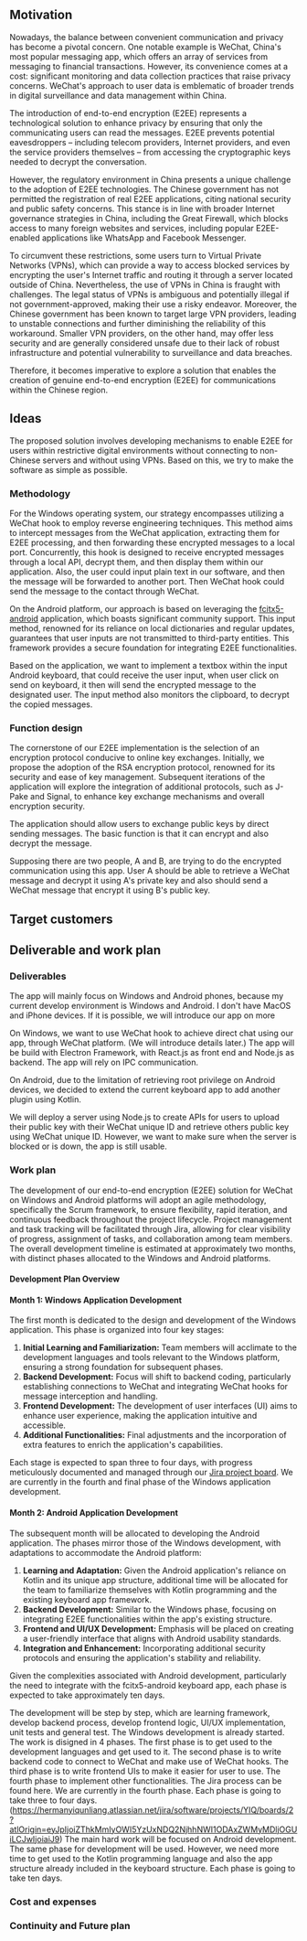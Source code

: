 ## Motivation
Nowadays, the balance between convenient communication and privacy has become a pivotal concern. One notable example is WeChat, China's most popular messaging app, which offers an array of services from messaging to financial transactions. However, its convenience comes at a cost: significant monitoring and data collection practices that raise privacy concerns. WeChat's approach to user data is emblematic of broader trends in digital surveillance and data management within China. 

The introduction of end-to-end encryption (E2EE) represents a technological solution to enhance privacy by ensuring that only the communicating users can read the messages. E2EE prevents potential eavesdroppers – including telecom providers, Internet providers, and even the service providers themselves – from accessing the cryptographic keys needed to decrypt the conversation.

However, the regulatory environment in China presents a unique challenge to the adoption of E2EE technologies. The Chinese government has not permitted the registration of real E2EE applications, citing national security and public safety concerns. This stance is in line with broader Internet governance strategies in China, including the Great Firewall, which blocks access to many foreign websites and services, including popular E2EE-enabled applications like WhatsApp and Facebook Messenger.

To circumvent these restrictions, some users turn to Virtual Private Networks (VPNs), which can provide a way to access blocked services by encrypting the user's Internet traffic and routing it through a server located outside of China. Nevertheless, the use of VPNs in China is fraught with challenges. The legal status of VPNs is ambiguous and potentially illegal if not government-approved, making their use a risky endeavor. Moreover, the Chinese government has been known to target large VPN providers, leading to unstable connections and further diminishing the reliability of this workaround. Smaller VPN providers, on the other hand, may offer less security and are generally considered unsafe due to their lack of robust infrastructure and potential vulnerability to surveillance and data breaches.

Therefore, it becomes imperative to explore a solution that enables the creation of genuine end-to-end encryption (E2EE) for communications within the Chinese region.
## Ideas
The proposed solution involves developing mechanisms to enable E2EE for users within restrictive digital environments without connecting to non-Chinese servers and without using VPNs. Based on this, we try to make the software as simple as possible. 
### Methodology
For the Windows operating system, our strategy encompasses utilizing a WeChat hook to employ reverse engineering techniques. This method aims to intercept messages from the WeChat application, extracting them for E2EE processing, and then forwarding these encrypted messages to a local port. Concurrently, this hook is designed to receive encrypted messages through a local API, decrypt them, and then display them within our application. Also, the user could input plain text in our software, and then the message will be forwarded to another port. Then WeChat hook could send the message to the contact through WeChat. 

On the Android platform, our approach is based on leveraging the [fcitx5-android](https://github.com/fcitx5-android/fcitx5-android) application, which boasts significant community support. This input method, renowned for its reliance on local dictionaries and regular updates, guarantees that user inputs are not transmitted to third-party entities. This framework provides a secure foundation for integrating E2EE functionalities. 

Based on the application, we want to implement a textbox within the input Android keyboard, that could receive the user input, when user click on send on keyboard, it then will send the encrypted message to the designated user. The input method also monitors  the clipboard, to decrypt the copied messages. 
### Function design
The cornerstone of our E2EE implementation is the selection of an encryption protocol conducive to online key exchanges. Initially, we propose the adoption of the RSA encryption protocol, renowned for its security and ease of key management. Subsequent iterations of the application will explore the integration of additional protocols, such as J-Pake and Signal, to enhance key exchange mechanisms and overall encryption security. 

The application should allow users to exchange public keys by direct sending messages. The basic function is that it can encrypt and also decrypt the message. 

Supposing there are two people, A and B, are trying to do the encrypted communication using this app. User A should be able to retrieve a WeChat message and decrypt it using A's private key and also should send a WeChat message that encrypt it using B's public key. 


## Target customers

## Deliverable and work plan
### Deliverables 
The app will mainly focus on Windows and Android phones, because my current develop environment is Windows and Android. I don't have MacOS and iPhone devices. If it is possible, we will introduce our app on more 

On Windows, we want to use WeChat hook to achieve direct chat using our app, through WeChat platform. (We will introduce details later.)  The app will be build with Electron Framework, with React.js as front end and Node.js as backend. The app will rely on IPC communication. 

On Android, due to the limitation of retrieving root privilege on Android devices, we decided to extend the current keyboard app to add another plugin using Kotlin. 

We will deploy a server using Node.js to create APIs for users to upload their public key with their WeChat unique ID and retrieve others public key using WeChat unique ID. However, we want to make sure when the server is blocked or is down, the app is still usable. 
### Work plan
The development of our end-to-end encryption (E2EE) solution for WeChat on Windows and Android platforms will adopt an agile methodology, specifically the Scrum framework, to ensure flexibility, rapid iteration, and continuous feedback throughout the project lifecycle. Project management and task tracking will be facilitated through Jira, allowing for clear visibility of progress, assignment of tasks, and collaboration among team members. The overall development timeline is estimated at approximately two months, with distinct phases allocated to the Windows and Android platforms.
#### Development Plan Overview
#### Month 1: Windows Application Development

The first month is dedicated to the design and development of the Windows application. This phase is organized into four key stages:

1. **Initial Learning and Familiarization:** Team members will acclimate to the development languages and tools relevant to the Windows platform, ensuring a strong foundation for subsequent phases.
2. **Backend Development:** Focus will shift to backend coding, particularly establishing connections to WeChat and integrating WeChat hooks for message interception and handling.
3. **Frontend Development:** The development of user interfaces (UI) aims to enhance user experience, making the application intuitive and accessible.
4. **Additional Functionalities:** Final adjustments and the incorporation of extra features to enrich the application's capabilities.

Each stage is expected to span three to four days, with progress meticulously documented and managed through our [Jira project board](https://hermanyiqunliang.atlassian.net/jira/software/projects/YIQ/boards/2?atlOrigin=eyJpIjoiZThkMmIyOWI5YzUxNDQ2NjhhNWI1ODAxZWMyMDljOGUiLCJwIjoiaiJ9). We are currently in the fourth and final phase of the Windows application development.

#### Month 2: Android Application Development

The subsequent month will be allocated to developing the Android application. The phases mirror those of the Windows development, with adaptations to accommodate the Android platform:

1. **Learning and Adaptation:** Given the Android application's reliance on Kotlin and its unique app structure, additional time will be allocated for the team to familiarize themselves with Kotlin programming and the existing keyboard app framework.
2. **Backend Development:** Similar to the Windows phase, focusing on integrating E2EE functionalities within the app's existing structure.
3. **Frontend and UI/UX Development:** Emphasis will be placed on creating a user-friendly interface that aligns with Android usability standards.
4. **Integration and Enhancement:** Incorporating additional security protocols and ensuring the application's stability and reliability.

Given the complexities associated with Android development, particularly the need to integrate with the fcitx5-android keyboard app, each phase is expected to take approximately ten days.


The development will be step by step, which are learning framework, develop backend process, develop frontend logic, UI/UX implementation, unit tests and general test.
The Windows development is already started. The work is disigned in 4 phases. The first phase is to get used to the development languages and get used to it. The second phase is to write backend code to connect to WeChat and make use of WeChat hooks. The third phase is to write frontend UIs to make it easier for user to use. The fourth phase to implement other functionalities.  The Jira process can be found here. We are currently in the fourth phase. Each phase is going to take three to four days. (https://hermanyiqunliang.atlassian.net/jira/software/projects/YIQ/boards/2?atlOrigin=eyJpIjoiZThkMmIyOWI5YzUxNDQ2NjhhNWI1ODAxZWMyMDljOGUiLCJwIjoiaiJ9) 
The main hard work will be focused on Android development. The same phase for development will be used. However, we need more time to get used to the Kotlin programming language and also the app structure already included in the keyboard structure. Each phase is going to take ten days. 
### Cost and expenses
### Continuity and Future plan








